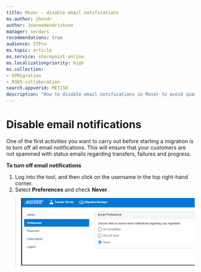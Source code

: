 ```yaml
---
title: Mover - disable email notifications
ms.author: jhendr
author: JoanneHendrickson
manager: serdars
recommendations: true
audience: ITPro
ms.topic: article
ms.service: sharepoint-online
ms.localizationpriority: high
ms.collection: 
- SPMigration
- M365-collaboration
search.appverid: MET150
description: "How to disable email notifications in Mover to avoid spamming users with status emails."
---
```

# Disable email notifications


One of the first activities you want to carry out before starting a migration is to turn off all email notifications.  This will ensure that your customers are not spammed with status emails regarding transfers, failures and progress.

**To turn off email notifications**

1. Log into the tool, and then click on the username in the top right-hand corner.
2. Select **Preferences** and check **Never**.

>![Disable email notifications](media/mover-disable-emails.png)